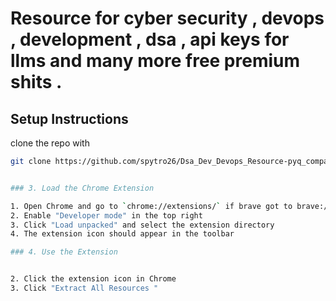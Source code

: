 # Resource for cyber security , devops , development ,  dsa , api keys for llms  and many more free premium shits . 



## Setup Instructions


clone the repo with 
```bash
git clone https://github.com/spytro26/Dsa_Dev_Devops_Resource-pyq_company_wise_exxtension


### 3. Load the Chrome Extension

1. Open Chrome and go to `chrome://extensions/` if brave got to brave://extensions/ same for other browsers
2. Enable "Developer mode" in the top right
3. Click "Load unpacked" and select the extension directory
4. The extension icon should appear in the toolbar

### 4. Use the Extension


2. Click the extension icon in Chrome
3. Click "Extract All Resources " 







